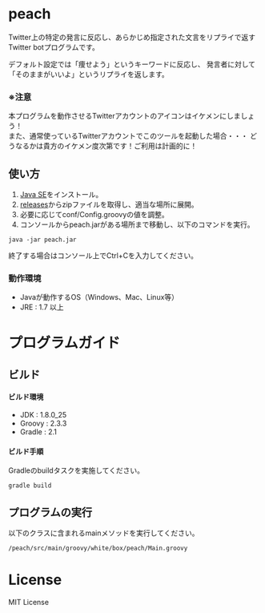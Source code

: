 # peach

Twitter上の特定の発言に反応し、あらかじめ指定された文言をリプライで返すTwitter botプログラムです。

デフォルト設定では「痩せよう」というキーワードに反応し、
発言者に対して「そのままがいいよ」というリプライを返します。

### ※注意

本プログラムを動作させるTwitterアカウントのアイコンはイケメンにしましょう！  
また、通常使っているTwitterアカウントでこのツールを起動した場合・・・
どうなるかは貴方のイケメン度次第です！ご利用は計画的に！


## 使い方

1. [Java SE](http://www.oracle.com/technetwork/java/javase/downloads/index.html)をインストール。
2. [releases](https://github.com/seriwb/peach/releases)からzipファイルを取得し、適当な場所に展開。
3. 必要に応じてconf/Config.groovyの値を調整。
4. コンソールからpeach.jarがある場所まで移動し、以下のコマンドを実行。
```
java -jar peach.jar
```

終了する場合はコンソール上でCtrl+Cを入力してください。


### 動作環境

- Javaが動作するOS（Windows、Mac、Linux等）
- JRE : 1.7 以上



# プログラムガイド

## ビルド

#### ビルド環境

- JDK : 1.8.0_25
- Groovy : 2.3.3
- Gradle : 2.1

#### ビルド手順

Gradleのbuildタスクを実施してください。

    gradle build


## プログラムの実行

以下のクラスに含まれるmainメソッドを実行してください。

    /peach/src/main/groovy/white/box/peach/Main.groovy



# License

MIT License
